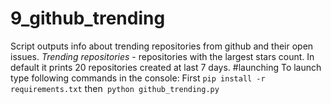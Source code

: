 # 9_github_trending
Script outputs info about trending repositories from github and their open issues. <i>Trending repositories</i> - repositories with the largest stars count. In default it prints 20 repositories created at last 7 days. 
#launching
To launch type following commands in the console:
First `pip install -r requirements.txt` then` python github_trending.py`

